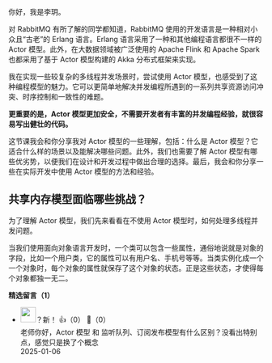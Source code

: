 你好，我是李玥。

对 RabbitMQ 有所了解的同学都知道，RabbitMQ 使用的开发语言是一种相对小众且“古老”的 Erlang 语言。Erlang 语言采用了一种和其他编程语言都很不一样的 Actor 模型。此外，在大数据领域被广泛使用的 Apache Flink 和 Apache Spark 也都采用了基于 Actor 模型构建的 Akka 分布式框架来实现。

我在实现一些较复杂的多线程并发场景时，尝试使用 Actor 模型，也感受到了这种编程模型的魅力。它可以更简单地解决并发编程所遇到的一系列共享资源访问冲突、时序控制和一致性的难题。

**更重要的是，Actor 模型更加安全，不需要开发者有丰富的并发编程经验，就很容易写出健壮的代码。**

这节课我会和你分享我对 Actor 模型的一些理解，包括：什么是 Actor 模型？它适合什么样的场景以及能解决哪些问题。此外，我们也需要了解 Actor 模型有哪些优劣势，以便我们在设计和开发过程中做出合理的选择。最后，我会和你分享一些在实际开发中使用 Actor 模型的方法和经验。

## 共享内存模型面临哪些挑战？

为了理解 Actor 模型，我们先来看看在不使用 Actor 模型时，如何处理多线程并发问题。

当我们使用面向对象语言开发时，一个类可以包含一些属性，通俗地说就是对象的字段，比如一个用户类，它的属性可以有用户名、手机号等等。当类实例化成一个一个对象时，每个对象的属性就保存了这个对象的状态。正是这些状态，才使得每个对象都独一无二。
<div><strong>精选留言（1）</strong></div><ul>
<li><img src="https://static001.geekbang.org/account/avatar/00/17/76/ad/f192d95e.jpg" width="30px"><span>？新！</span> 👍（0） 💬（0）<div>老师你好，Actor 模型 和 监听队列、订阅发布模型有什么区别？没看出特别点，感觉只是换了个概念</div>2025-01-06</li><br/>
</ul>